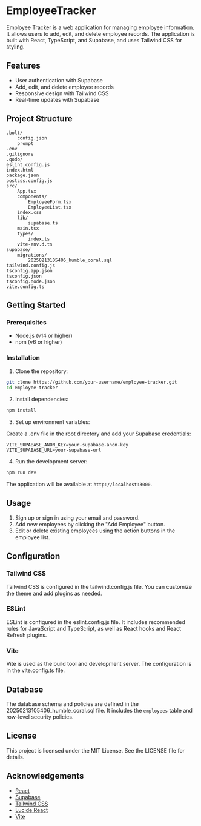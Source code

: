 # EmployeeTracker

Employee Tracker is a web application for managing employee information. It allows users to add, edit, and delete employee records. The application is built with React, TypeScript, and Supabase, and uses Tailwind CSS for styling.

## Features

- User authentication with Supabase
- Add, edit, and delete employee records
- Responsive design with Tailwind CSS
- Real-time updates with Supabase

## Project Structure

```
.bolt/
	config.json
	prompt
.env
.gitignore
.qodo/
eslint.config.js
index.html
package.json
postcss.config.js
src/
	App.tsx
	components/
		EmployeeForm.tsx
		EmployeeList.tsx
	index.css
	lib/
		supabase.ts
	main.tsx
	types/
		index.ts
	vite-env.d.ts
supabase/
	migrations/
		20250213105406_humble_coral.sql
tailwind.config.js
tsconfig.app.json
tsconfig.json
tsconfig.node.json
vite.config.ts
```

## Getting Started

### Prerequisites

- Node.js (v14 or higher)
- npm (v6 or higher)

### Installation

1. Clone the repository:

```sh
git clone https://github.com/your-username/employee-tracker.git
cd employee-tracker
```

2. Install dependencies:

```sh
npm install
```

3. Set up environment variables:

Create a .env file in the root directory and add your Supabase credentials:

```
VITE_SUPABASE_ANON_KEY=your-supabase-anon-key
VITE_SUPABASE_URL=your-supabase-url
```

4. Run the development server:

```sh
npm run dev
```

The application will be available at `http://localhost:3000`.

## Usage

1. Sign up or sign in using your email and password.
2. Add new employees by clicking the "Add Employee" button.
3. Edit or delete existing employees using the action buttons in the employee list.

## Configuration

### Tailwind CSS

Tailwind CSS is configured in the tailwind.config.js file. You can customize the theme and add plugins as needed.

### ESLint

ESLint is configured in the eslint.config.js file. It includes recommended rules for JavaScript and TypeScript, as well as React hooks and React Refresh plugins.

### Vite

Vite is used as the build tool and development server. The configuration is in the vite.config.ts file.

## Database

The database schema and policies are defined in the 20250213105406_humble_coral.sql file. It includes the `employees` table and row-level security policies.

## License

This project is licensed under the MIT License. See the LICENSE file for details.

## Acknowledgements

- [React](https://reactjs.org/)
- [Supabase](https://supabase.io/)
- [Tailwind CSS](https://tailwindcss.com/)
- [Lucide React](https://lucide.dev/)
- [Vite](https://vitejs.dev/)


